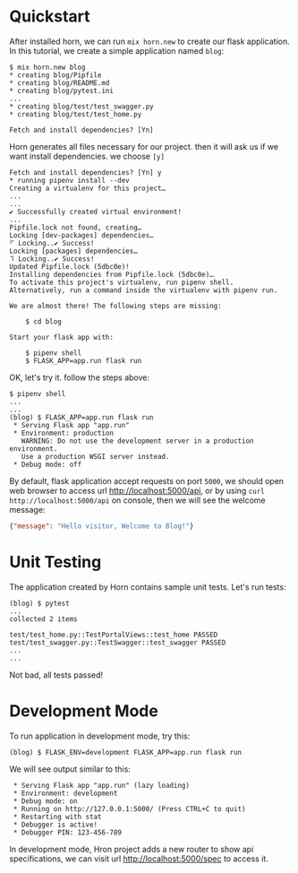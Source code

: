 # Quickstart

After installed horn, we can run `mix horn.new` to create our flask
application. In this tutorial, we create a simple application named `blog`:

```console
$ mix horn.new blog
* creating blog/Pipfile
* creating blog/README.md
* creating blog/pytest.ini
...
* creating blog/test/test_swagger.py
* creating blog/test/test_home.py

Fetch and install dependencies? [Yn]
```

Horn generates all files necessary for our project. then it will ask us if we want
install dependencies. we choose `[y]`

```console
Fetch and install dependencies? [Yn] y
* running pipenv install --dev
Creating a virtualenv for this project…
...
...
✔ Successfully created virtual environment!
...
Pipfile.lock not found, creating…
Locking [dev-packages] dependencies…
⠋ Locking..✔ Success!
Locking [packages] dependencies…
⠹ Locking..✔ Success!
Updated Pipfile.lock (5dbc0e)!
Installing dependencies from Pipfile.lock (5dbc0e)…
To activate this project's virtualenv, run pipenv shell.
Alternatively, run a command inside the virtualenv with pipenv run.

We are almost there! The following steps are missing:

    $ cd blog

Start your flask app with:

    $ pipenv shell
    $ FLASK_APP=app.run flask run
```

OK, let's try it. follow the steps above:

```console
$ pipenv shell
...
...
(blog) $ FLASK_APP=app.run flask run 
 * Serving Flask app "app.run"
 * Environment: production
   WARNING: Do not use the development server in a production environment.
   Use a production WSGI server instead.
 * Debug mode: off
```

By default, flask application accept requests on port `5000`, we should open web
browser to access url [http://localhost:5000/api](http://localhost:5000/api), or
by using `curl http://localhost:5000/api` on console, then we will see the
welcome message:

```json
{"message": "Hello visitor, Welcome to Blog!"}
```


# Unit Testing

The application created by Horn contains sample unit tests. Let's run tests:

```console
(blog) $ pytest
...
collected 2 items

test/test_home.py::TestPortalViews::test_home PASSED
test/test_swagger.py::TestSwagger::test_swagger PASSED
...
...
```

Not bad, all tests passed! 


# Development Mode

To run application in development mode, try this:

```console
(blog) $ FLASK_ENV=development FLASK_APP=app.run flask run
```

We will see output similar to this:

```console
 * Serving Flask app "app.run" (lazy loading)
 * Environment: development
 * Debug mode: on
 * Running on http://127.0.0.1:5000/ (Press CTRL+C to quit)
 * Restarting with stat
 * Debugger is active!
 * Debugger PIN: 123-456-789
```

In development mode, Hron project adds a new router to show api specifications,
we can visit url [http://localhost:5000/spec](http://localhost:5000/spec) to
access it.
